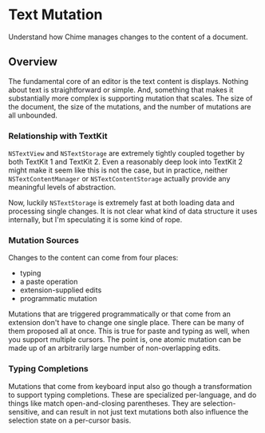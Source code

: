 # Text Mutation

Understand how Chime manages changes to the content of a document.

## Overview

The fundamental core of an editor is the text content is displays. Nothing about text is straightforward or simple. And, something that makes it substantially more complex is supporting mutation that scales. The size of the document, the size of the mutations, and the number of mutations are all unbounded.

### Relationship with TextKit

`NSTextView` and `NSTextStorage` are extremely tightly coupled together by both TextKit 1 and TextKit 2. Even a reasonably deep look into TextKit 2 might make it seem like this is not the case, but in practice, neither `NSTextContentManager` or `NSTextContentStorage` actually provide any meaningful levels of abstraction.

Now, luckily `NSTextStorage` is extremely fast at both loading data and processing single changes. It is not clear what kind of data structure it uses internally, but I'm speculating it is some kind of rope.

### Mutation Sources

Changes to the content can come from four places:

- typing
- a paste operation
- extension-supplied edits
- programmatic mutation

Mutations that are triggered programmatically or that come from an extension don't have to change one single place. There can be many of them proposed all at once. This is true for paste and typing as well, when you support multiple cursors. The point is, one atomic mutation can be made up of an arbitrarily large number of non-overlapping edits.

### Typing Completions

Mutations that come from keyboard input also go though a transformation to support typing completions. These are specialized per-language, and do things like match open-and-closing parentheses. They are selection-sensitive, and can result in not just text mutations both also influence the selection state on a per-cursor basis.
